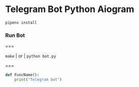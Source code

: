 # Telegram Bot Python Aiogram

```gitbash
pipenv install 
```
### Run Bot

===

``` make ``` | or | ``` python bot.py ```

===


```python
def FuncName():
    print("Telegram bot")
```

